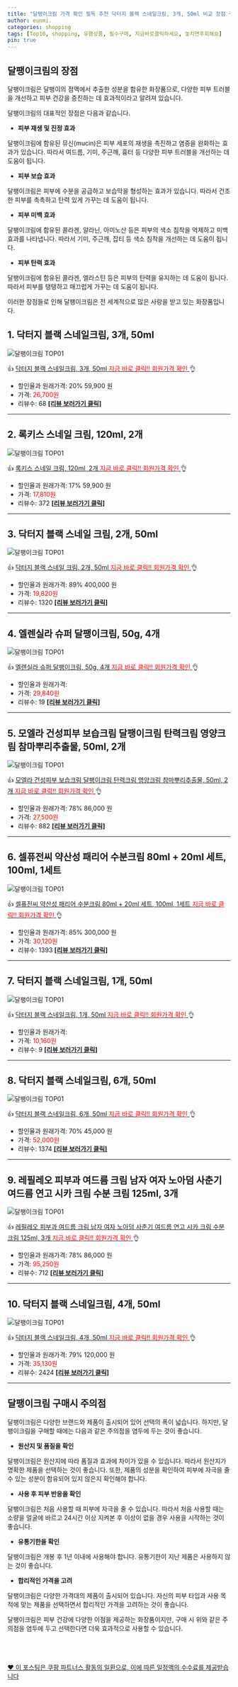 ```yaml
---
title: "달팽이크림 가격 확인 필독 추천 닥터지 블랙 스네일크림, 3개, 50ml 비교 장점 구매가이드"
author: eunmi.
categories: shopping
tags: [Top10, shopping, 유행상품, 필수구매, 지금바로클릭하세요, 놓치면후회해요]
pin: true
---
```

## 달팽이크림의 장점

달팽이크림은 달팽이의 점액에서 추출한 성분을 함유한 화장품으로, 다양한 피부 트러블을 개선하고 피부 건강을 증진하는 데 효과적이라고 알려져 있습니다.

달팽이크림의 대표적인 장점은 다음과 같습니다.

* **피부 재생 및 진정 효과**

달팽이크림에 함유된 뮤신(mucin)은 피부 세포의 재생을 촉진하고 염증을 완화하는 효과가 있습니다. 따라서 여드름, 기미, 주근깨, 흉터 등 다양한 피부 트러블을 개선하는 데 도움이 됩니다.

* **피부 보습 효과**

달팽이크림은 피부에 수분을 공급하고 보습막을 형성하는 효과가 있습니다. 따라서 건조한 피부를 촉촉하고 탄력 있게 가꾸는 데 도움이 됩니다.

* **피부 미백 효과**

달팽이크림에 함유된 콜라겐, 알라닌, 아미노산 등은 피부의 색소 침착을 억제하고 미백 효과를 나타냅니다. 따라서 기미, 주근깨, 잡티 등 색소 침착을 개선하는 데 도움이 됩니다.

* **피부 탄력 효과**

달팽이크림에 함유된 콜라겐, 엘라스틴 등은 피부의 탄력을 유지하는 데 도움이 됩니다. 따라서 피부를 탱탱하고 매끄럽게 가꾸는 데 도움이 됩니다.

이러한 장점들로 인해 달팽이크림은 전 세계적으로 많은 사랑을 받고 있는 화장품입니다.

   

## 1. 닥터지 블랙 스네일크림, 3개, 50ml

![달팽이크림 TOP01](https://thumbnail9.coupangcdn.com/thumbnails/remote/230x230ex/image/retail/images/40fc048a-78fe-4d61-85b1-cc48d878ba0f6545159969151950245.png)


👍 [닥터지 블랙 스네일크림, 3개, 50ml <font color=red> 지금 바로 클릭!! 회원가격 확인 </font> ](https://link.coupang.com/re/AFFSDP?lptag=AF3617701&subid=GithubCoopas&pageKey=7112172506&traceid=V0-153&itemId=19503737130&vendorItemId=86285370362) 👌 


- 할인율과 원래가격: 20%  59,900   원
- 가격: <span style='color:red'>26,700원</span>
- 리뷰수: 68  [**[리뷰 보러가기 클릭]**](https://link.coupang.com/re/AFFSDP?lptag=AF3617701&subid=GithubCoopas&pageKey=7112172506&traceid=V0-153&itemId=19503737130&vendorItemId=86285370362)

---


   

## 2. 록키스 스네일 크림, 120ml, 2개

![달팽이크림 TOP01](https://thumbnail6.coupangcdn.com/thumbnails/remote/230x230ex/image/vendor_inventory/1678/abb36aafd3cf99ab1adcf8051f2175b3a5d072463717c2091348c46a2e2b.jpg)


👍 [록키스 스네일 크림, 120ml, 2개 <font color=red> 지금 바로 클릭!! 회원가격 확인 </font> ](https://link.coupang.com/re/AFFSDP?lptag=AF3617701&subid=GithubCoopas&pageKey=6133820&traceid=V0-153&itemId=4148782551&vendorItemId=82417536032) 👌 


- 할인율과 원래가격: 17%  59,900   원
- 가격: <span style='color:red'>17,810원</span>
- 리뷰수: 372  [**[리뷰 보러가기 클릭]**](https://link.coupang.com/re/AFFSDP?lptag=AF3617701&subid=GithubCoopas&pageKey=6133820&traceid=V0-153&itemId=4148782551&vendorItemId=82417536032)

---


   

## 3. 닥터지 블랙 스네일 크림, 2개, 50ml

![달팽이크림 TOP01](https://thumbnail6.coupangcdn.com/thumbnails/remote/230x230ex/image/retail/images/d0314271-7150-4d5b-b831-602a9f1ae4f38963328785700177971.png)


👍 [닥터지 블랙 스네일 크림, 2개, 50ml <font color=red> 지금 바로 클릭!! 회원가격 확인 </font> ](https://link.coupang.com/re/AFFSDP?lptag=AF3617701&subid=GithubCoopas&pageKey=7112172506&traceid=V0-153&itemId=17782673246&vendorItemId=86285370248) 👌 


- 할인율과 원래가격: 89%  400,000   원
- 가격: <span style='color:red'>19,820원</span>
- 리뷰수: 1320  [**[리뷰 보러가기 클릭]**](https://link.coupang.com/re/AFFSDP?lptag=AF3617701&subid=GithubCoopas&pageKey=7112172506&traceid=V0-153&itemId=17782673246&vendorItemId=86285370248)

---


   

## 4. 엘렌실라 슈퍼 달팽이크림, 50g, 4개

![달팽이크림 TOP01](https://thumbnail7.coupangcdn.com/thumbnails/remote/230x230ex/image/retail/images/2282920314830458-a86fb808-4447-462e-af8b-659c3b7eaef0.jpg)


👍 [엘렌실라 슈퍼 달팽이크림, 50g, 4개 <font color=red> 지금 바로 클릭!! 회원가격 확인 </font> ](https://link.coupang.com/re/AFFSDP?lptag=AF3617701&subid=GithubCoopas&pageKey=7180962146&traceid=V0-153&itemId=19168021700&vendorItemId=73417615546) 👌 


- 할인율과 원래가격: 
- 가격: <span style='color:red'>29,840원</span>
- 리뷰수: 19  [**[리뷰 보러가기 클릭]**](https://link.coupang.com/re/AFFSDP?lptag=AF3617701&subid=GithubCoopas&pageKey=7180962146&traceid=V0-153&itemId=19168021700&vendorItemId=73417615546)

---


   

## 5. 모엘라 건성피부 보습크림 달팽이크림 탄력크림 영양크림 참마뿌리추출물, 50ml, 2개

![달팽이크림 TOP01](https://thumbnail10.coupangcdn.com/thumbnails/remote/230x230ex/image/vendor_inventory/fe4d/ad4449f2bb242e1fcf2165453adfc99d6781f01d334f166491a51e4d8889.png)


👍 [모엘라 건성피부 보습크림 달팽이크림 탄력크림 영양크림 참마뿌리추출물, 50ml, 2개 <font color=red> 지금 바로 클릭!! 회원가격 확인 </font> ](https://link.coupang.com/re/AFFSDP?lptag=AF3617701&subid=GithubCoopas&pageKey=6379038734&traceid=V0-153&itemId=13545343304&vendorItemId=80590158260) 👌 


- 할인율과 원래가격: 78%  86,000   원
- 가격: <span style='color:red'>27,500원</span>
- 리뷰수: 882  [**[리뷰 보러가기 클릭]**](https://link.coupang.com/re/AFFSDP?lptag=AF3617701&subid=GithubCoopas&pageKey=6379038734&traceid=V0-153&itemId=13545343304&vendorItemId=80590158260)

---


   

## 6. 셀퓨전씨 약산성 패리어 수분크림 80ml + 20ml 세트, 100ml, 1세트

![달팽이크림 TOP01](https://thumbnail7.coupangcdn.com/thumbnails/remote/230x230ex/image/retail/images/2520017939034202-90efa3d4-026a-4163-a4c1-d7be8bc34a9d.jpg)


👍 [셀퓨전씨 약산성 패리어 수분크림 80ml + 20ml 세트, 100ml, 1세트 <font color=red> 지금 바로 클릭!! 회원가격 확인 </font> ](https://link.coupang.com/re/AFFSDP?lptag=AF3617701&subid=GithubCoopas&pageKey=6370017860&traceid=V0-153&itemId=13488191620&vendorItemId=80742382187) 👌 


- 할인율과 원래가격: 85%  300,000   원
- 가격: <span style='color:red'>30,120원</span>
- 리뷰수: 1393  [**[리뷰 보러가기 클릭]**](https://link.coupang.com/re/AFFSDP?lptag=AF3617701&subid=GithubCoopas&pageKey=6370017860&traceid=V0-153&itemId=13488191620&vendorItemId=80742382187)

---


   

## 7. 닥터지 블랙 스네일크림, 1개, 50ml

![달팽이크림 TOP01](https://thumbnail6.coupangcdn.com/thumbnails/remote/230x230ex/image/product/image/vendoritem/2018/11/21/4086452551/1fab76b6-8afb-464b-8add-1e485bbac483.jpg)


👍 [닥터지 블랙 스네일크림, 1개, 50ml <font color=red> 지금 바로 클릭!! 회원가격 확인 </font> ](https://link.coupang.com/re/AFFSDP?lptag=AF3617701&subid=GithubCoopas&pageKey=7112172506&traceid=V0-153&itemId=439209653&vendorItemId=4086452551) 👌 


- 할인율과 원래가격: 
- 가격: <span style='color:red'>10,160원</span>
- 리뷰수: 9  [**[리뷰 보러가기 클릭]**](https://link.coupang.com/re/AFFSDP?lptag=AF3617701&subid=GithubCoopas&pageKey=7112172506&traceid=V0-153&itemId=439209653&vendorItemId=4086452551)

---


   

## 8. 닥터지 블랙 스네일크림, 6개, 50ml

![달팽이크림 TOP01](https://thumbnail9.coupangcdn.com/thumbnails/remote/230x230ex/image/retail/images/6ffeef56-340f-4da3-97d6-e0196742f24a2815399788146053892.png)


👍 [닥터지 블랙 스네일크림, 6개, 50ml <font color=red> 지금 바로 클릭!! 회원가격 확인 </font> ](https://link.coupang.com/re/AFFSDP?lptag=AF3617701&subid=GithubCoopas&pageKey=7112172506&traceid=V0-153&itemId=9635719268&vendorItemId=86285370524) 👌 


- 할인율과 원래가격: 70%  45,000   원
- 가격: <span style='color:red'>52,000원</span>
- 리뷰수: 1374  [**[리뷰 보러가기 클릭]**](https://link.coupang.com/re/AFFSDP?lptag=AF3617701&subid=GithubCoopas&pageKey=7112172506&traceid=V0-153&itemId=9635719268&vendorItemId=86285370524)

---


   

## 9. 레필레오 피부과 여드름 크림 남자 여자 노아덤 사춘기 여드름 연고 시카 크림 수분 크림 125ml, 3개

![달팽이크림 TOP01](https://thumbnail9.coupangcdn.com/thumbnails/remote/230x230ex/image/vendor_inventory/f413/faa09082dab0ec8c1609695ad533900c1495628992d5eb8d2cb55ce7af87.jpg)


👍 [레필레오 피부과 여드름 크림 남자 여자 노아덤 사춘기 여드름 연고 시카 크림 수분 크림 125ml, 3개 <font color=red> 지금 바로 클릭!! 회원가격 확인 </font> ](https://link.coupang.com/re/AFFSDP?lptag=AF3617701&subid=GithubCoopas&pageKey=7484002124&traceid=V0-153&itemId=19556048421&vendorItemId=87768173908) 👌 


- 할인율과 원래가격: 78%  86,000   원
- 가격: <span style='color:red'>95,250원</span>
- 리뷰수: 712  [**[리뷰 보러가기 클릭]**](https://link.coupang.com/re/AFFSDP?lptag=AF3617701&subid=GithubCoopas&pageKey=7484002124&traceid=V0-153&itemId=19556048421&vendorItemId=87768173908)

---


   

## 10. 닥터지 블랙 스네일크림, 4개, 50ml

![달팽이크림 TOP01](https://thumbnail10.coupangcdn.com/thumbnails/remote/230x230ex/image/retail/images/8f0d4cb9-7fba-45b8-8bbb-5022a13796ce4628401607876960725.png)


👍 [닥터지 블랙 스네일크림, 4개, 50ml <font color=red> 지금 바로 클릭!! 회원가격 확인 </font> ](https://link.coupang.com/re/AFFSDP?lptag=AF3617701&subid=GithubCoopas&pageKey=7112172506&traceid=V0-153&itemId=16416508895&vendorItemId=86285370377) 👌 


- 할인율과 원래가격: 79%  120,000   원
- 가격: <span style='color:red'>35,130원</span>
- 리뷰수: 2424  [**[리뷰 보러가기 클릭]**](https://link.coupang.com/re/AFFSDP?lptag=AF3617701&subid=GithubCoopas&pageKey=7112172506&traceid=V0-153&itemId=16416508895&vendorItemId=86285370377)

---
## 달팽이크림 구매시 주의점

달팽이크림은 다양한 브랜드와 제품이 출시되어 있어 선택의 폭이 넓습니다. 하지만, 달팽이크림을 구매할 때에는 다음과 같은 주의점을 염두에 두는 것이 좋습니다.

* **원산지 및 품질을 확인**

달팽이크림은 원산지에 따라 품질과 효과에 차이가 있을 수 있습니다. 따라서 원산지가 명확한 제품을 선택하는 것이 좋습니다. 또한, 제품의 성분을 확인하여 피부에 자극을 줄 수 있는 성분이 함유되어 있지 않은지 확인해야 합니다.

* **사용 후 피부 반응을 확인**

달팽이크림은 처음 사용할 때 피부에 자극을 줄 수 있습니다. 따라서 처음 사용할 때는 소량을 얼굴에 바르고 24시간 이상 지켜본 후 이상이 없을 경우 사용을 시작하는 것이 좋습니다.

* **유통기한을 확인**

달팽이크림은 개봉 후 1년 이내에 사용해야 합니다. 유통기한이 지난 제품은 사용하지 않는 것이 좋습니다.

* **합리적인 가격을 고려**

달팽이크림은 다양한 가격대의 제품이 출시되어 있습니다. 자신의 피부 타입과 사용 목적에 맞는 제품을 선택하면서 합리적인 가격을 고려하는 것이 좋습니다.

달팽이크림은 피부 건강에 다양한 이점을 제공하는 화장품이지만, 구매 시 위와 같은 주의점을 염두에 두고 선택한다면 더욱 효과적으로 사용할 수 있습니다.<br><br><br><br><br> [ ❤  이 포스팅은 쿠팡 파트너스 활동의 일환으로, 이에 따른 일정액의 수수료를 제공받습니다](https://link.coupang.com/a/bcEFyh)